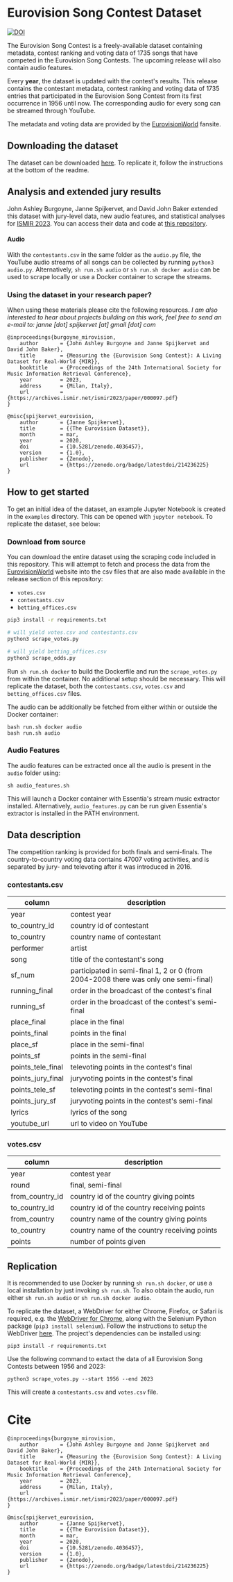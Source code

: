 # Eurovision Song Contest Dataset
[![DOI](https://zenodo.org/badge/214236225.svg)](https://zenodo.org/badge/latestdoi/214236225)

The Eurovision Song Contest is a freely-available dataset containing metadata, contest ranking and voting data of 1735 songs that have competed in the Eurovision Song Contests. The upcoming release will also contain audio features.

Every <b>year</b>, the dataset is updated with the contest's results. This release contains the contestant metadata, contest ranking and voting data of 1735 entries that participated in the Eurovision Song Contest from its first occurrence in 1956 until now. The corresponding audio for every song can be streamed through YouTube.

The metadata and voting data are provided by the [EurovisionWorld](https://eurovisionworld.com) fansite.

## Downloading the dataset
The dataset can be downloaded [here](https://github.com/Spijkervet/eurovision_dataset/releases). To replicate it, follow the instructions at the bottom of the readme.

## Analysis and extended jury results

John Ashley Burgoyne, Janne Spijkervet, and David John Baker extended this dataset with jury-level data, new audio features, and statistical analyses for [ISMIR 2023](https://ismir2023program.ismir.net/poster_276.html). You can access their data and code at [this repository](https://github.com/Amsterdam-Music-Lab/mirovision).

#### Audio
With the `contestants.csv` in the same folder as the `audio.py` file, the YouTube audio streams of all songs can be collected by running `python3 audio.py`. Alternatively, `sh run.sh audio` or `sh run.sh docker audio` can be used to scrape locally or use a Docker container to scrape the streams.


### Using the dataset in your research paper?
When using these materials please cite the following resources. *I am also interested to hear about projects building on this work, feel free to send an e-mail to: janne [dot] spijkervet [at] gmail [dot] com*

```
@inproceedings{burgoyne_mirovision,
    author       = {John Ashley Burgoyne and Janne Spijkervet and David John Baker},
    title        = {Measuring the {Eurovision Song Contest}: A Living Dataset for Real-World {MIR}},
    booktitle    = {Proceedings of the 24th International Society for Music Information Retrieval Conference},
    year         = 2023,
    address      = {Milan, Italy},
    url          = {https://archives.ismir.net/ismir2023/paper/000097.pdf}
}

@misc{spijkervet_eurovision,
    author       = {Janne Spijkervet},
    title        = {{The Eurovision Dataset}},
    month        = mar,
    year         = 2020,
    doi          = {10.5281/zenodo.4036457},
    version      = {1.0},
    publisher    = {Zenodo},
    url          = {https://zenodo.org/badge/latestdoi/214236225}
}
```


## How to get started
To get an initial idea of the dataset, an example Jupyter Notebook is created in the `examples` directory. This can be opened with `jupyter notebook`. To replicate the dataset, see below:


### Download from source
You can download the entire dataset using the scraping code included in this repository. This will attempt to fetch and process the data from the [EurovisionWorld](https://eurovisionworld.com) website into the csv files that are also made available in the release section of this repository:

- `votes.csv`
- `contestants.csv`
- `betting_offices.csv`

```bash
pip3 install -r requirements.txt

# will yield votes.csv and contestants.csv
python3 scrape_votes.py

# will yield betting_offices.csv
python3 scrape_odds.py
```

Run `sh run.sh docker` to build the Dockerfile and run the `scrape_votes.py` from within the container. No additional setup should be necessary. This will replicate the dataset, both the `contestants.csv`, `votes.csv` and `betting_offices.csv` files.

The audio can be additionally be fetched from either within or outside the Docker container:
```
bash run.sh docker audio
bash run.sh audio
```


### Audio Features
The audio features can be extracted once all the audio is present in the `audio` folder using:
```
sh audio_features.sh
```
This will launch a Docker container with Essentia's stream music extractor installed. Alternatively, `audio_features.py` can be run given Essentia's extractor is installed in the PATH environment.

## Data description
The competition ranking is provided for both finals and semi-finals. The country-to-country voting data contains 47007 voting activities, and is separated by jury- and televoting after it was introduced in 2016.

### contestants.csv

| column | description |  
|---|---|
| year | contest year |
| to_country_id | country id of contestant | 
| to_country  | country name of contestant |
| performer | artist |
| song | title of the contestant's song |
| sf_num | participated in semi-final 1, 2 or 0 (from 2004-2008 there was only one semi-final) |
| running_final | order in the broadcast of the contest's final |
| running_sf | order in the broadcast of the contest's semi-final |
| place_final | place in the final |
| points_final | points in the final |
| place_sf | place in the semi-final |
| points_sf | points in the semi-final |
| points_tele_final | televoting points in the contest's final |
| points_jury_final | juryvoting points in the contest's final |
| points_tele_sf | televoting points in the contest's semi-final |
| points_jury_sf | juryvoting points in the contest's semi-final |
| lyrics | lyrics of the song |
| youtube_url | url to video on YouTube |

### votes.csv
| column | description |  
|---|---|
| year | contest year |
| round | final, semi-final |
| from_country_id | country id of the country giving points |
| to_country_id | country id of the country receiving points |
| from_country | country name of the country giving points |
| to_country | country name of the country receiving points |
| points | number of points given |


## Replication
It is recommended to use Docker by running `sh run.sh docker`, or use a local installation by just invoking `sh run.sh`. To also obtain the audio, run either `sh run.sh audio` or `sh run.sh docker audio`.

To replicate the dataset, a WebDriver for either Chrome, Firefox, or Safari is required, e.g. the [WebDriver for Chrome](https://chromedriver.chromium.org/downloads), along with the Selenium Python package (`pip3 install selenium`). Follow the instructions to setup the WebDriver [here](https://chromedriver.chromium.org/getting-started). The project's dependencies can be installed using:
```
pip3 install -r requirements.txt
```

Use the following command to extact the data of all Eurovision Song Contests between 1956 and 2023:
```
python3 scrape_votes.py --start 1956 --end 2023
```

This will create a `contestants.csv` and `votes.csv` file.

# Cite
```
@inproceedings{burgoyne_mirovision,
    author       = {John Ashley Burgoyne and Janne Spijkervet and David John Baker},
    title        = {Measuring the {Eurovision Song Contest}: A Living Dataset for Real-World {MIR}},
    booktitle    = {Proceedings of the 24th International Society for Music Information Retrieval Conference},
    year         = 2023,
    address      = {Milan, Italy},
    url          = {https://archives.ismir.net/ismir2023/paper/000097.pdf}
}

@misc{spijkervet_eurovision,
    author       = {Janne Spijkervet},
    title        = {{The Eurovision Dataset}},
    month        = mar,
    year         = 2020,
    doi          = {10.5281/zenodo.4036457},
    version      = {1.0},
    publisher    = {Zenodo},
    url          = {https://zenodo.org/badge/latestdoi/214236225}
}
```
